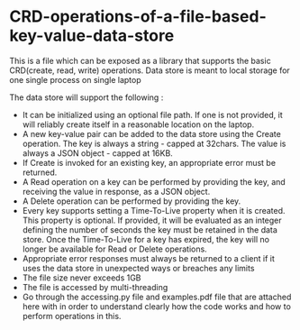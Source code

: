 # CRD-operations-of-a-file-based-key-value-data-store
This is a file which can be exposed as a library that supports the basic CRD(create, read, write) operations. Data store is meant to local storage for one single process on single laptop

The data store will support the following :

  - It can be initialized using an optional file path. If one is not provided, it will reliably create itself in a reasonable location on the laptop.
  - A new key-value pair can be added to the data store using the Create operation. The key is always a string - capped at 32chars. The value is always a JSON object - capped at 16KB.
  - If Create is invoked for an existing key, an appropriate error must be returned.
  - A Read operation on a key can be performed by providing the key, and receiving the value in response, as a JSON object.
  - A Delete operation can be performed by providing the key.
  - Every key supports setting a Time-To-Live property when it is created. This property is optional. If provided, it will be evaluated as an integer defining the number of seconds the key must be retained in the data store. Once the Time-To-Live for a key has expired, the key will no longer be available for Read or Delete operations.
  - Appropriate error responses must always be returned to a client if it uses the data store in unexpected ways or breaches any limits
  - The file size never exceeds 1GB
  - The file is accessed by multi-threading
  - Go through the accessing.py file and examples.pdf file that are attached here with in order to understand clearly how the code works and how to perform operations in this.

